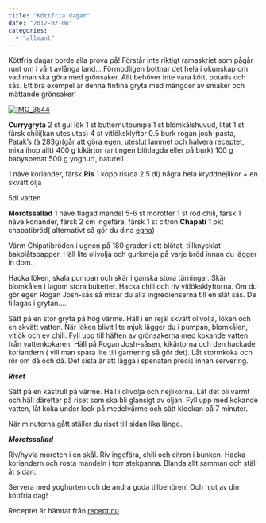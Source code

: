 ```yaml
---
title: "Köttfria dagar"
date: "2012-02-06"
categories: 
  - "allmant"
---
```


Köttfria dagar borde alla prova på! Förstår inte riktigt ramaskriet som pågår runt om i vårt avlånga land... Förmodligen bottnar det hela i okunskap om vad man ska göra med grönsaker. Allt behöver inte vara kött, potatis och sås. Ett bra exempel är denna finfina gryta med mängder av smaker och mättande grönsaker!

[![](images/IMG_3544-1024x682.jpg "IMG_3544")](http://import.local/wp-content/uploads/2012/02/IMG_3544.jpg)

**Currygryta** 2 st gul lök 1 st butternutpumpa 1 st blomkålshuvud, litet 1 st färsk chili(kan uteslutas) 4 st vitlöksklyftor 0.5 burk rogan josh-pasta, Patak’s (à 283g)(går att göra [egen](http://http://www.tasteline.com/Recept/rogan_josh "egen"), uteslut lammet och halvera receptet, mixa ihop allt) 400 g kikärtor (antingen blötlagda eller på burk) 100 g babyspenat 500 g yoghurt, naturell

1 näve koriander, färsk **Ris** 1 kopp ris(ca 2.5 dl) några hela kryddnejlikor + en skvätt olja

5dl vatten

**Morotssallad** 1 näve flagad mandel 5-6 st morötter 1 st röd chili, färsk 1 näve koriander, färsk 2 cm ingefära, färsk 1 st citron **Chapati** 1 pkt chapatibröd( alternativt så gör du dina [egna](http://http://www.indien.nu/allt_om_indien/mat_dryck/recept/Chapati "egna"))

Värm Chipatibröden i ugnen på 180 grader i ett blötat, tillknycklat bakplåtspapper. Häll lite olivolja och gurkmeja på varje bröd innan du lägger in dom.

Hacka löken, skala pumpan och skär i ganska stora tärningar. Skär blomkålen i lagom stora buketter. Hacka chili och riv vitlöksklyftorna. Om du gör egen Rogan Josh-sås så mixar du alla ingredienserna till en slät sås. De tillagas i grytan....

Sätt på en stor gryta på hög värme. Häll i en rejäl skvätt olivolja, löken och en skvätt vatten. När löken blivit lite mjuk lägger du i pumpan, blomkålen, vitlök och ev chili. Fyll upp till häften av grönsakerna med kokande vatten från vattenkokaren. Häll på Rogan Josh-såsen, kikärtorna och den hackade koriandern ( vill man spara lite till garnering så gör det). Låt stormkoka och rör om då och då. Det sista är att lägga i spenaten precis innan servering.

_**Riset**_

Sätt på en kastrull på värme. Häll i olivolja och nejlikorna. Låt det bli varmt och häll därefter på riset som ska bli glansigt av oljan. Fyll upp med kokande vatten, låt koka under lock på medelvärme och sätt klockan på 7 minuter.

När minuterna gått ställer du riset till sidan lika länge.

_**Morotssallad**_

Riv/hyvla moroten i en skål. Riv ingefära, chili och citron i bunken. Hacka koriandern och rosta mandeln i torr stekpanna. Blanda allt samman och ställ åt sidan.

Servera med yoghurten och de andra goda tillbehören! Och njut av din köttfria dag!

Receptet är hämtat från [recept.nu](http://www.recept.nu//1.317969/jamie_oliver/soppor_grytor/artor/jamie_olivers_vegetariska_currygryta "recept.nu")

